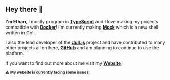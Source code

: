## Hey there 👋

**I'm Ethan**, I mostly program in [**TypeScript**](https://www.typescriptlang.org/) and I love making my projects compatible with [**Docker**](https://www.docker.com/)! I'm currently making [**Mock**](https://github.com/ethan-davies/mock) which is a new shell written in Go! 

I also the lead developer of the [**dull.js**](https://github.com/dulljs) project and have contributed to many other projects all on here, [**GitHub**](https://github.com/) and am planning to continue to use the platform. 

If you want to find out more about me visit my [**Website**](https://ethandavies.co.uk/)!

<sub>⚠ **My website is currently facing some issues!**</sub>
